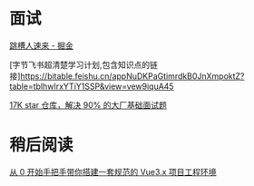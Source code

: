 # 面试
[跳槽人速来 - 掘金](https://juejin.cn/post/6942988170208215076#heading-2)

[字节飞书超清楚学习计划,包含知识点的链接]https://bitable.feishu.cn/appNuDKPaGtimrdkB0JnXmpoktZ?table=tblhwIrxYTiY1SSP&view=vew9iquA45

[17K star 仓库，解决 90% 的大厂基础面试题](https://segmentfault.com/a/1190000039783802#)

# 稍后阅读
[从 0 开始手把手带你搭建一套规范的 Vue3.x 项目工程环境](https://juejin.cn/post/6951649464637636622)

